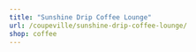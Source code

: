 ```yaml
---
title: "Sunshine Drip Coffee Lounge"
url: /coupeville/sunshine-drip-coffee-lounge/
shop: coffee
---
```

